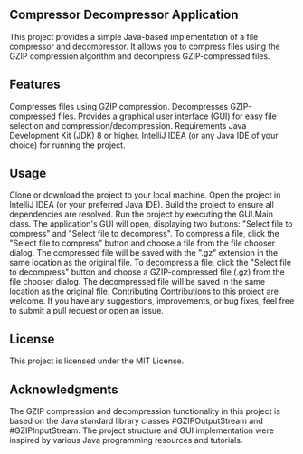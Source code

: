 ## Compressor Decompressor Application
This project provides a simple Java-based implementation of a file compressor and decompressor. It allows you to compress files using the GZIP compression algorithm and decompress GZIP-compressed files.

## Features
Compresses files using GZIP compression.
Decompresses GZIP-compressed files.
Provides a graphical user interface (GUI) for easy file selection and compression/decompression.
Requirements
Java Development Kit (JDK) 8 or higher.
IntelliJ IDEA (or any Java IDE of your choice) for running the project.

## Usage
Clone or download the project to your local machine.
Open the project in IntelliJ IDEA (or your preferred Java IDE).
Build the project to ensure all dependencies are resolved.
Run the project by executing the GUI.Main class.
The application's GUI will open, displaying two buttons: "Select file to compress" and "Select file to decompress".
To compress a file, click the "Select file to compress" button and choose a file from the file chooser dialog. The compressed file will be saved with the ".gz" extension in the same location as the original file.
To decompress a file, click the "Select file to decompress" button and choose a GZIP-compressed file (.gz) from the file chooser dialog. The decompressed file will be saved in the same location as the original file.
Contributing
Contributions to this project are welcome. If you have any suggestions, improvements, or bug fixes, feel free to submit a pull request or open an issue.

## License
This project is licensed under the MIT License.

## Acknowledgments
The GZIP compression and decompression functionality in this project is based on the Java standard library classes #GZIPOutputStream and #GZIPInputStream.
The project structure and GUI implementation were inspired by various Java programming resources and tutorials.
